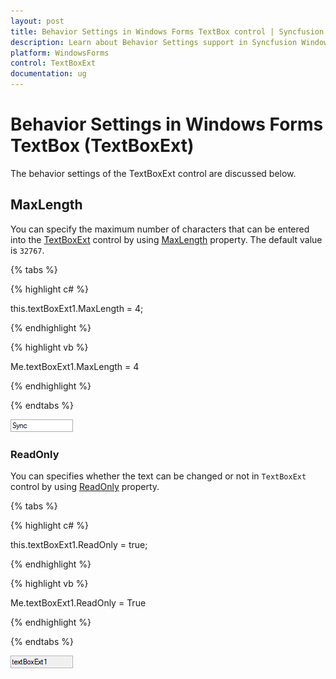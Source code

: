 ```yaml
---
layout: post
title: Behavior Settings in Windows Forms TextBox control | Syncfusion
description: Learn about Behavior Settings support in Syncfusion Windows Forms TextBox (TextBoxExt) control and more details.
platform: WindowsForms
control: TextBoxExt
documentation: ug
---
```


# Behavior Settings in Windows Forms TextBox (TextBoxExt)

The behavior settings of the TextBoxExt control are discussed below.

## MaxLength

You can specify the maximum number of characters that can be entered into the [TextBoxExt](https://help.syncfusion.com/cr/windowsforms/Syncfusion.Windows.Forms.Tools.TextBoxExt.html) control by using [MaxLength](https://docs.microsoft.com/en-us/dotnet/api/system.windows.forms.textboxbase.maxlength?redirectedfrom=MSDN&view=netcore-3.1#System_Windows_Forms_TextBoxBase_MaxLength) property. The default value is `32767`.

{% tabs %}

{% highlight c# %}

this.textBoxExt1.MaxLength = 4;               

{% endhighlight %}

{% highlight vb %}

Me.textBoxExt1.MaxLength = 4

{% endhighlight %}

{% endtabs %}

![Specify the maximum number character entered into WF TextBoxExt](Behavior-Settings-images/wf-textboxext-maxlength.png)

### ReadOnly

You can specifies whether the text can be changed or not in `TextBoxExt` control by using [ReadOnly](https://docs.microsoft.com/en-us/dotnet/api/system.windows.forms.textboxbase.readonly?redirectedfrom=MSDN&view=netcore-3.1#System_Windows_Forms_TextBoxBase_ReadOnly) property.

{% tabs %}

{% highlight c# %}

this.textBoxExt1.ReadOnly = true;

{% endhighlight %}

{% highlight vb %}

Me.textBoxExt1.ReadOnly = True

{% endhighlight %}

{% endtabs %}

![Specify whether the text changed or not in WF TextBoxExt](Behavior-Settings-images/wf-textboxext-readonly.png)
